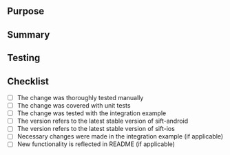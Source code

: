## Purpose

## Summary

## Testing

## Checklist
- [ ] The change was thoroughly tested manually
- [ ] The change was covered with unit tests
- [ ] The change was tested with the integration example
- [ ] The version refers to the latest stable version of sift-android
- [ ] The version refers to the latest stable version of sift-ios
- [ ] Necessary changes were made in the integration example (if applicable)
- [ ] New functionality is reflected in README (if applicable)
